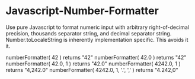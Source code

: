Javascript-Number-Formatter
===========================

Use pure Javascript to format numeric input with arbitrary right-of-decimal precision, thousands separator string, and decimal separator string.  Number.toLocaleString is inherently implementation specific.  This avoids it it.

numberFormatter( 42 )                  returns "42"
numberFormatter( 42.0 )                returns "42"
numberFormatter( 42.0, 1 )             returns "42.0"
numberFormatter( 4242.0, 1 )           returns "4,242.0"
numberFormatter( 4242.0, 1, '.', ',' ) returns "4.242,0"
